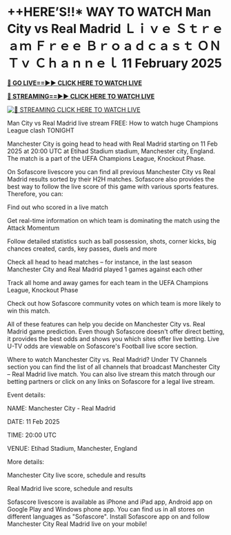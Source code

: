 # ++HERE’S!!* WAY TO WATCH Man City vs Real Madrid Ｌｉｖｅ Ｓｔｒｅａｍ Ｆｒｅｅ Ｂｒｏａｄｃａｓｔ ＯＮ Ｔｖ Ｃｈａｎｎｅｌ 11 February 2025

**[🔴 GO LIVE==►► CLICK HERE TO WATCH LIVE](https://pabna-sports.blogspot.com/2025/02/ucl-2025.html)**

**[🔴 STREAMING==►► CLICK HERE TO WATCH LIVE](https://pabna-sports.blogspot.com/2025/02/ucl-2025.html)**

[![🔴 STREAMING CLICK HERE TO WATCH LIVE](https://blogger.googleusercontent.com/img/b/R29vZ2xl/AVvXsEjdfj4g4pQA9_iwF_4gb-eM58INK_geZNYwRiAXnJnggAdtHR7b8tSP_tpoJn5CzHFJFNuY14YdYcNQs00_S65Q3BdSjt33-i3Bkkhv-iLjrPQEYoCI9axzyrm9-1FziY1mqEd9SEQakDuBrdxuYNsizfKnZToex1wqbpfwbRkAHWIoQZ4EPhG5FH6y-UJs/s686/Soccer%20ME.gif)](https://pabna-sports.blogspot.com/2025/02/ucl-2025.html)


Man City vs Real Madrid live stream FREE: How to watch huge Champions League clash TONIGHT

Manchester City is going head to head with Real Madrid starting on 11 Feb 2025 at 20:00 UTC at Etihad Stadium stadium, Manchester city, England. The match is a part of the UEFA Champions League, Knockout Phase.

On Sofascore livescore you can find all previous Manchester City vs Real Madrid results sorted by their H2H matches. Sofascore also provides the best way to follow the live score of this game with various sports features. Therefore, you can:

Find out who scored in a live match

Get real-time information on which team is dominating the match using the Attack Momentum

Follow detailed statistics such as ball possession, shots, corner kicks, big chances created, cards, key passes, duels and more

Check all head to head matches – for instance, in the last season Manchester City and Real Madrid played 1 games against each other

Track all home and away games for each team in the UEFA Champions League, Knockout Phase

Check out how Sofascore community votes on which team is more likely to win this match.

All of these features can help you decide on Manchester City vs. Real Madrid game prediction. Even though Sofascore doesn't offer direct betting, it provides the best odds and shows you which sites offer live betting. Live U-TV odds are viewable on Sofascore's Football live score section.

Where to watch Manchester City vs. Real Madrid? Under TV Channels section you can find the list of all channels that broadcast Manchester City – Real Madrid live match. You can also live stream this match through our betting partners or click on any links on Sofascore for a legal live stream.

Event details:

NAME: Manchester City - Real Madrid

DATE: 11 Feb 2025

TIME: 20:00 UTC

VENUE: Etihad Stadium, Manchester, England

More details:

Manchester City live score, schedule and results

Real Madrid live score, schedule and results

Sofascore livescore is available as iPhone and iPad app, Android app on Google Play and Windows phone app. You can find us in all stores on different languages as "Sofascore". Install Sofascore app on and follow Manchester City Real Madrid live on your mobile!
